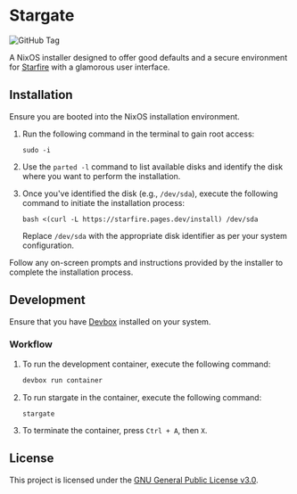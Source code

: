 # Stargate

![GitHub Tag](https://img.shields.io/github/v/tag/erifrats/stargate?label=latest)

A NixOS installer designed to offer good defaults and a secure environment for [Starfire](https://github.com/erifrats/starfire) with a glamorous user interface.

## Installation

Ensure you are booted into the NixOS installation environment.

1. Run the following command in the terminal to gain root access:

    ```
    sudo -i
    ```

2. Use the `parted -l` command to list available disks and identify the disk where you want to perform the installation.

3. Once you've identified the disk (e.g., `/dev/sda`), execute the following command to initiate the installation process:

    ```
    bash <(curl -L https://starfire.pages.dev/install) /dev/sda
    ```

    Replace `/dev/sda` with the appropriate disk identifier as per your system configuration.

Follow any on-screen prompts and instructions provided by the installer to complete the installation process.

## Development

Ensure that you have [Devbox](https://www.jetify.com/devbox) installed on your system.

### Workflow

1. To run the development container, execute the following command:

    ```bash
    devbox run container
    ```

2. To run stargate in the container, execute the following command:

    ```
    stargate
    ```

3. To terminate the container, press `Ctrl + A`, then `X`.

## License

This project is licensed under the [GNU General Public License v3.0](LICENSE).

